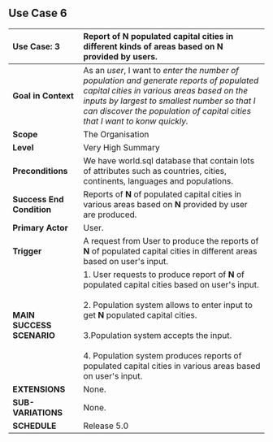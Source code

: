 ## Use Case 6   

|  Use Case: 3 | Report of **N** populated capital cities in different kinds of areas based on **N** provided by users.|
|:--------|:------------|
| **Goal in Context** | As an *user*, I want to *enter the number of population and generate reports of populated capital cities in various areas based on the inputs by largest to smallest number so that I can discover the population of capital cities that I want to konw quickly.*|
| **Scope** | The Organisation|
| **Level** | Very High Summary |
|**Preconditions**| We have world.sql database that contain lots of attributes such as countries, cities, continents, languages and populations.|
|**Success End Condition**| Reports of **N** of populated capital cities in various areas based on **N** provided by user are produced.|
|**Primary Actor**| User.|
|**Trigger**| A request from User to produce the reports of **N** of populated capital cities in different areas based on user's input.|
|**MAIN SUCCESS SCENARIO**| 1. User requests to produce report of **N** of populated capital cities based on user's input. <br><br>2. Population system allows to enter input to get **N** populated capital cities.<br><br>3.Population system accepts the input. <br><br>4. Population system produces reports of populated capital cities in various areas based on user's input.<br> |
|**EXTENSIONS**| None. |
|**SUB-VARIATIONS**| None. |
|**SCHEDULE**| Release 5.0 |
